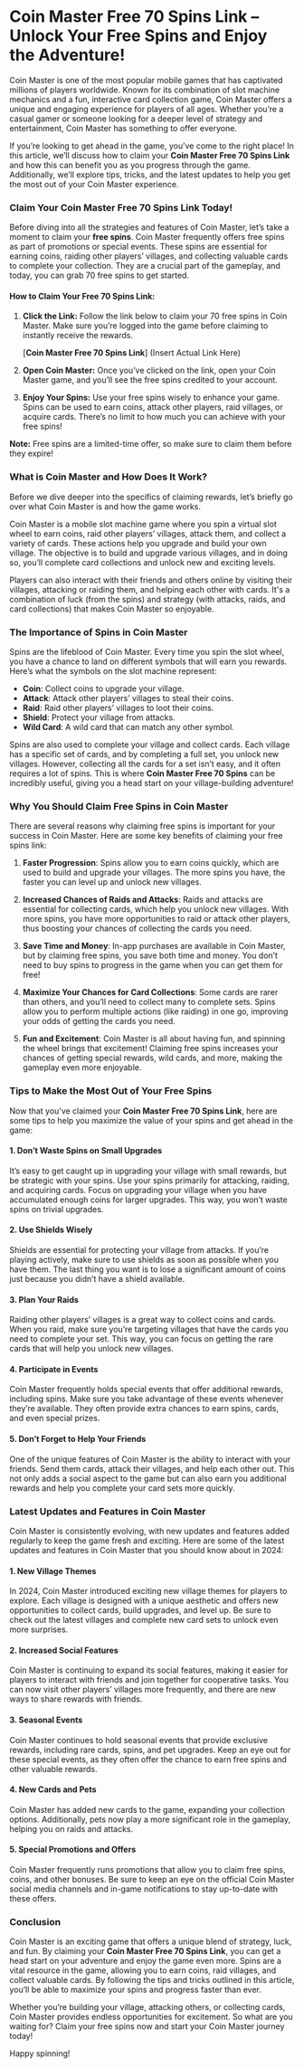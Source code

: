 # Coin Master Free 70 Spins Link – Unlock Your Free Spins and Enjoy the Adventure!

Coin Master is one of the most popular mobile games that has captivated millions of players worldwide. Known for its combination of slot machine mechanics and a fun, interactive card collection game, Coin Master offers a unique and engaging experience for players of all ages. Whether you’re a casual gamer or someone looking for a deeper level of strategy and entertainment, Coin Master has something to offer everyone.

If you’re looking to get ahead in the game, you’ve come to the right place! In this article, we’ll discuss how to claim your **Coin Master Free 70 Spins Link** and how this can benefit you as you progress through the game. Additionally, we’ll explore tips, tricks, and the latest updates to help you get the most out of your Coin Master experience.

### **Claim Your Coin Master Free 70 Spins Link Today!**

Before diving into all the strategies and features of Coin Master, let’s take a moment to claim your **free spins**. Coin Master frequently offers free spins as part of promotions or special events. These spins are essential for earning coins, raiding other players’ villages, and collecting valuable cards to complete your collection. They are a crucial part of the gameplay, and today, you can grab 70 free spins to get started.

#### **How to Claim Your Free 70 Spins Link:**

1. **Click the Link:** Follow the link below to claim your 70 free spins in Coin Master. Make sure you’re logged into the game before claiming to instantly receive the rewards.

   [**Coin Master Free 70 Spins Link**] (Insert Actual Link Here)

2. **Open Coin Master:** Once you’ve clicked on the link, open your Coin Master game, and you’ll see the free spins credited to your account.

3. **Enjoy Your Spins:** Use your free spins wisely to enhance your game. Spins can be used to earn coins, attack other players, raid villages, or acquire cards. There’s no limit to how much you can achieve with your free spins!

**Note:** Free spins are a limited-time offer, so make sure to claim them before they expire!

### **What is Coin Master and How Does It Work?**

Before we dive deeper into the specifics of claiming rewards, let’s briefly go over what Coin Master is and how the game works.

Coin Master is a mobile slot machine game where you spin a virtual slot wheel to earn coins, raid other players’ villages, attack them, and collect a variety of cards. These actions help you upgrade and build your own village. The objective is to build and upgrade various villages, and in doing so, you’ll complete card collections and unlock new and exciting levels.

Players can also interact with their friends and others online by visiting their villages, attacking or raiding them, and helping each other with cards. It's a combination of luck (from the spins) and strategy (with attacks, raids, and card collections) that makes Coin Master so enjoyable.

### **The Importance of Spins in Coin Master**

Spins are the lifeblood of Coin Master. Every time you spin the slot wheel, you have a chance to land on different symbols that will earn you rewards. Here’s what the symbols on the slot machine represent:

- **Coin**: Collect coins to upgrade your village.
- **Attack**: Attack other players’ villages to steal their coins.
- **Raid**: Raid other players’ villages to loot their coins.
- **Shield**: Protect your village from attacks.
- **Wild Card**: A wild card that can match any other symbol.

Spins are also used to complete your village and collect cards. Each village has a specific set of cards, and by completing a full set, you unlock new villages. However, collecting all the cards for a set isn’t easy, and it often requires a lot of spins. This is where **Coin Master Free 70 Spins** can be incredibly useful, giving you a head start on your village-building adventure!

### **Why You Should Claim Free Spins in Coin Master**

There are several reasons why claiming free spins is important for your success in Coin Master. Here are some key benefits of claiming your free spins link:

1. **Faster Progression**: Spins allow you to earn coins quickly, which are used to build and upgrade your villages. The more spins you have, the faster you can level up and unlock new villages.
   
2. **Increased Chances of Raids and Attacks**: Raids and attacks are essential for collecting cards, which help you unlock new villages. With more spins, you have more opportunities to raid or attack other players, thus boosting your chances of collecting the cards you need.

3. **Save Time and Money**: In-app purchases are available in Coin Master, but by claiming free spins, you save both time and money. You don’t need to buy spins to progress in the game when you can get them for free!

4. **Maximize Your Chances for Card Collections**: Some cards are rarer than others, and you’ll need to collect many to complete sets. Spins allow you to perform multiple actions (like raiding) in one go, improving your odds of getting the cards you need.

5. **Fun and Excitement**: Coin Master is all about having fun, and spinning the wheel brings that excitement! Claiming free spins increases your chances of getting special rewards, wild cards, and more, making the gameplay even more enjoyable.

### **Tips to Make the Most Out of Your Free Spins**

Now that you’ve claimed your **Coin Master Free 70 Spins Link**, here are some tips to help you maximize the value of your spins and get ahead in the game:

#### **1. Don’t Waste Spins on Small Upgrades**
It’s easy to get caught up in upgrading your village with small rewards, but be strategic with your spins. Use your spins primarily for attacking, raiding, and acquiring cards. Focus on upgrading your village when you have accumulated enough coins for larger upgrades. This way, you won’t waste spins on trivial upgrades.

#### **2. Use Shields Wisely**
Shields are essential for protecting your village from attacks. If you’re playing actively, make sure to use shields as soon as possible when you have them. The last thing you want is to lose a significant amount of coins just because you didn’t have a shield available.

#### **3. Plan Your Raids**
Raiding other players’ villages is a great way to collect coins and cards. When you raid, make sure you’re targeting villages that have the cards you need to complete your set. This way, you can focus on getting the rare cards that will help you unlock new villages.

#### **4. Participate in Events**
Coin Master frequently holds special events that offer additional rewards, including spins. Make sure you take advantage of these events whenever they’re available. They often provide extra chances to earn spins, cards, and even special prizes.

#### **5. Don’t Forget to Help Your Friends**
One of the unique features of Coin Master is the ability to interact with your friends. Send them cards, attack their villages, and help each other out. This not only adds a social aspect to the game but can also earn you additional rewards and help you complete your card sets more quickly.

### **Latest Updates and Features in Coin Master**

Coin Master is consistently evolving, with new updates and features added regularly to keep the game fresh and exciting. Here are some of the latest updates and features in Coin Master that you should know about in 2024:

#### **1. New Village Themes**
In 2024, Coin Master introduced exciting new village themes for players to explore. Each village is designed with a unique aesthetic and offers new opportunities to collect cards, build upgrades, and level up. Be sure to check out the latest villages and complete new card sets to unlock even more surprises.

#### **2. Increased Social Features**
Coin Master is continuing to expand its social features, making it easier for players to interact with friends and join together for cooperative tasks. You can now visit other players’ villages more frequently, and there are new ways to share rewards with friends.

#### **3. Seasonal Events**
Coin Master continues to hold seasonal events that provide exclusive rewards, including rare cards, spins, and pet upgrades. Keep an eye out for these special events, as they often offer the chance to earn free spins and other valuable rewards.

#### **4. New Cards and Pets**
Coin Master has added new cards to the game, expanding your collection options. Additionally, pets now play a more significant role in the gameplay, helping you on raids and attacks.

#### **5. Special Promotions and Offers**
Coin Master frequently runs promotions that allow you to claim free spins, coins, and other bonuses. Be sure to keep an eye on the official Coin Master social media channels and in-game notifications to stay up-to-date with these offers.

### **Conclusion**

Coin Master is an exciting game that offers a unique blend of strategy, luck, and fun. By claiming your **Coin Master Free 70 Spins Link**, you can get a head start on your adventure and enjoy the game even more. Spins are a vital resource in the game, allowing you to earn coins, raid villages, and collect valuable cards. By following the tips and tricks outlined in this article, you’ll be able to maximize your spins and progress faster than ever.

Whether you’re building your village, attacking others, or collecting cards, Coin Master provides endless opportunities for excitement. So what are you waiting for? Claim your free spins now and start your Coin Master journey today!

Happy spinning!
